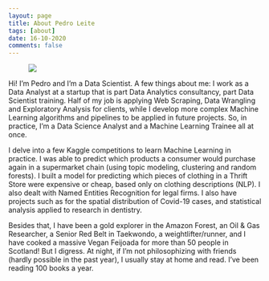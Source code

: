 ```yaml
---
layout: page
title: About Pedro Leite
tags: [about]
date: 16-10-2020
comments: false
---
```


<figure>
	<a href="https://ibb.co/ypZs1r5"><img src="https://i.ibb.co/XDKJgqp/pic-Copia-2.jpg"></a>
</figure>

Hi! I’m Pedro and I’m a Data Scientist. A few things about me: I work as a Data Analyst at a startup that is part Data Analytics consultancy, part Data Scientist training. Half of my job is applying Web Scraping, Data Wrangling and Exploratory Analysis for clients, while I develop more complex Machine Learning algorithms and pipelines to be applied in future projects. So, in practice, I’m a Data Science Analyst and a Machine Learning Trainee all at once.

I delve into a few Kaggle competitions to learn Machine Learning in practice. I was able to predict which products a consumer would purchase again in a supermarket chain (using topic modeling, clustering and random forests). I built a model for predicting which pieces of clothing in a Thrift Store were expensive or cheap, based only on clothing descriptions (NLP). I also dealt with Named Entities Recognition for legal firms. I also have projects such as for the spatial distribution of Covid-19 cases, and statistical analysis applied to research in dentistry. 

Besides that, I have been a gold explorer in the Amazon Forest, an Oil & Gas Researcher, a Senior Red Belt in Taekwondo, a weightlifter/runner, and I have cooked a massive Vegan Feijoada for more than 50 people in Scotland! But I digress. At night, if I’m not philosophizing with friends (hardly possible in the past year), I usually stay at home and read. I’ve been reading 100 books a year.
